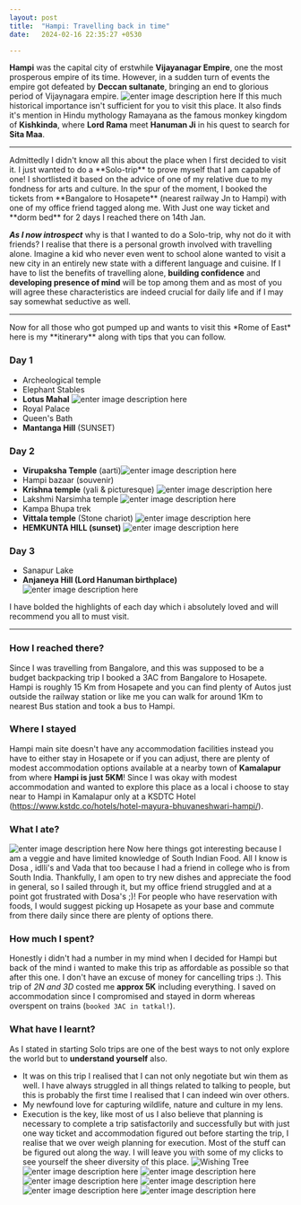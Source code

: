 ```yaml
---
layout: post
title:  "Hampi: Travelling back in time"
date:   2024-02-16 22:35:27 +0530

---
```



**Hampi** was the capital city of erstwhile **Vijayanagar Empire**, one the most prosperous empire of its time. However, in a sudden turn of events the empire got defeated by **Deccan sultanate**, bringing an end to glorious period of Vijaynagara empire.
![enter image description here](https://lh3.googleusercontent.com/pw/ABLVV86YuVsuW1epm1opprr4EONHd52XiBpOzN0QN2fDDjX8qUNVZbUZwrodOgi1HHHS1sU_EDci3bYK9EepjyYGwnDp32N6v4--_yIaNNFVv-KUmBvwXWIw4jh9F0RwVu9iplUEHFWzKW7xvelgve2P867rZ7miCjR9rsONC14TpxD-6PUIsrWmyuqjO2QUoseKPc9Hpk2-kMZ3DknMY3_ifAcboC1V2vLvzt_faEXA-mmOfm72IaV9DOFijI1ocvUYpctVARAfJPYarKocNcDP7KLxRxBqGX4w05rFSeG5Vn8m_hCfl7w67L7ywa0TQ1MAVjZIR-sfvDn2o49thS4k8DZnfU7dvzFnOmNwxMJViuRyzryD3VwEod0DQBGBc5bz1NXsIVtbahTagdpHCPQ4yNkCRXxZm2IEOd62Ili_8uHdP59iiuoZZgfPa11SXBf2-we3ax5PmMuI-K9BvfeV4YQesph5UiK__9bcQievZwTwkCII7FR-9pLGR2IR-krsgRXyBdorAfbusHySuO3TQ35gDajnJtwH4mCX6CutNhlcjBVpffetyf0UDlR4MRdtlCmkdb7Goo4Yd2T2baNmlsyjLE-EEdCHIr0qfwe3N4zV_fgOTWksYYbxRJynqxg7aBG3jNMs-eQFMUbtj2E-eVLxncjz71Vx_dwk3Fy6mt2AVEX_jXL6bF0o3_lm5dbZZda3-J-rrI9l-s-SPhqN4wIK7bpgF6ny5W5qdGlFilWGiFKs8Dlp7-7z1NJ_jO3ka0CAXpuMVW3DxUT9RCxpY8KgrcJYtcOyhbQvdCXB9NPPBU8psqFgYC8U28e4rudHHHDvq9g6l3Et3l3Ooc_jDk_aIQLVBEfSvtka9mmB7PvRkwsdWkC2cxco538A18GyZbP7Leo9_NOtTQF-Z1yOoN7kDwUgM_ngufwX3Ap0WumNuawjgO4AyHmseW4DxfTgbF1BDlbOB-HgTDOsfeAK6TWqSnuRIkaBvHViYTHlNRTVVqrGI_mAVEF6591VSqaw=w1920-h755-s-no?authuser=3)
 If this much historical importance isn't sufficient for you to visit this place.
It also finds it's mention in Hindu mythology Ramayana as the famous monkey kingdom of **Kishkinda**, where **Lord Rama** meet **Hanuman Ji** in his quest to search for **Sita Maa**.
<hr/>
Admittedly I didn't know all this about the place when I first decided to visit it. I just wanted to do a **Solo-trip** to prove myself that I am capable of one! I shortlisted it based on the advice of one of my relative due to my fondness for arts and culture. In the spur of the moment, I booked the tickets from **Bangalore to Hosapete** (nearest railway Jn to Hampi) with one of my office friend tagged along me. With Just one way ticket and **dorm bed** for 2 days I reached there on 14th Jan.

***As I now introspect*** why is that I wanted to do a Solo-trip, why not do it with friends? I realise that there is a personal growth involved with travelling alone. Imagine a kid who never even went to school alone wanted to visit a new city in an entirely new state with a different language and cuisine. If I have to list the benefits of travelling alone, **building confidence** and **developing presence of mind** will be top among them and as most of you will agree these characteristics are indeed crucial for daily life and if I may say somewhat seductive as well.
<hr/>
Now for all those who got pumped up and wants to visit this *Rome of East* here is my **itinerary** along with tips that you can follow.

### Day 1
 - Archeological temple
- Elephant Stables
- **Lotus Mahal** ![enter image description here](https://lh3.googleusercontent.com/pw/ABLVV84D1Xxn2DTRFWhJLLeNAPynozhcXwwIgBOCHrp4g5yWLpuczN76ke5fv24i8egPiR6p-6UoP1TA_CuthC0lLIpRvoN704uAdYrR7u071-2ekYJubr1t1i5b5FWkob7_XlNeOJlYlVfp69yPzUKqRQUmh6IsaAxqlgfFy3g6YEa2CdyasGRPkHSuKmxx_q6H5U_0dGaD83zq3T6h0QHyn95lZQC60N6QWxeZjPpMTlTk-chlR0iaWfjXjVYdiWG_LmiHmTOUjCWQlEkQuZycTqgicSvZM7FnksBAtaMB3ObcpBWN6_1UiQQl0Xpd3ML6j-FIjdxczC6cDc1OpttM0kJKqfFGOGgkVovro1dqnVHb9dC9sQUaQ3XuLB5pjnFQvwrh9EmqcjPWXZ0F07-V_SvTxHwUGqdwNf8LZSXaxB2qQr9vv2lOANjXRO4_7YduUjIDZPhWEJLtRZ_SMmHzR3BGJH8b0QL1fbMW-m9wT_0-dIL2Rezv_R-n5tbJVoVkM4FKsIzA4NcOsGFOjMClDBeajfgs-c9p15DxOZFE1e05cjmIM6pCe3jqMnMTsvWjRlhT4AEnh3U5yqtJhLwBHCzFA1WLgHBt98Fu-QJSNAKuOtag5TWcs0FtcNrrL9boWJ2WdTm2Gy_3q_vagPlWIcDwrRY-vsDAbPnwJIYko2Y8Bk3cBp5EBgoAUzgGh5iOMv43X_ebw-HV76Zd1I2H-OAkmmferjcP-79PvHAjwkm2qrgpA0saYysW5S_TAZ3ltnL1pn4PprEmiWqdoJUhXpuKcIWQ4rQmh6oyjgWPaO_uscVXCHQfQyd03gBh1DzaUSqJRx4IYaCeFS-0fR7-Xh0Qsor3nqQU7w79KrAVPjrHARuqUgG9XC5GZInrXM1ype3A-amLVPYDSuxpiaLOLddpcP1-0dLaW6Y_2U2BTcek9XoSt2VVE79UPoXy2rSlqc5pJwcbqINhk78QMRXf1jJtb6HjiWeSu7ymnTLejcr9DDJQj-FK7-DU-lorg6az=w1920-h448-s-no?authuser=3)
- Royal Palace
- Queen's Bath
- **Mantanga Hill** (SUNSET)

### Day 2
 - **Virupaksha Temple** (aarti)![enter image description here](https://lh3.googleusercontent.com/pw/ABLVV85BMnfJACRxtBCDy4v8NFBKJx8sNZQQi1URv6uE0aBu4QsF0oAmgRhDXvXvwMwr1WSnB-2gUKD5UzxW4AbTo_JGaqnUSOrP_wn-SLdqVRPPqG1RWYQYi9lsdxhGu2oV4661_w66Gr3RzB2aOPuoEhPyqEosCp0e8CZalc7NtnYQG_vxK8FdkCdj-NMzio3KL4wl6Gis_ODG68t2alSa7FPaAWtp0iSa4Qh92MubnmxD-SaoBdQAiO6yMwC_YPWpldQhyD7wIcIVpLGOmUSfipFIp4tUrx4jx_NuAyzDcTwwkh6NoTthfL97BiZBQ_wNvwcUPOjhEcinArnbkFBJ_LDZ_eRyC-ngqEqDrExuIA13ISDdpVyAQGsnMRdpq7UQH6OMIhOHQPMVAfSo17wnwudGVRLSw4u57XrWhlaQvh5m9uI6kwBtvX8Uv-NlRMyyGglJOfexWNiQWVuO4hEb405qmOWeym5ku-XAoedFHhQbnlaHACTFlbKErFFM_Vyzv2YgPSUn_zcTQL8VLpgic150zsT3kr8O3V7qifvixKYJGkkmTpsrFyB9C8rQs_KxD09FdC8VA8bCmIQvR0eKU7cjocdRPf0blL3qchoTLE-t3vROl0rIAspJ2TPTdvgX1yDG3qajOMDPSnjodYhyc6mNu0WQUgQMg80DGyFXu8njougOTmP55fYZJeH5AOBPyDdgtqMJNY8jURP-KrG2G5NeYO2xqS-62zSEJxpoemiPeXhm7RP4YaeH3b5C5KCmRdv2n59LgZQwrL2IFkB4p8czMvsB8lxzE6RgC_BwvxyS4XpaaUgoZUm-Sb23biHRITZfbBqwphQyv5yW7QEDi6sCxZxqWrMPFsn1DyI__vJM78bJ3kLdIUmWcIDCJF5j6bmUO7r8_h_St10uH3RLuwUdJuzYk8jeDljlNXX9zYOcNl2CQcJFC9MQqH55p051wYgb9WB-bC6Jy8BrlpRzvfQ_jcbjYrmCaI00VJvZlq95zgJMbE0lTyRO0WjKIwU=w711-h948-s-no?authuser=3)
- Hampi bazaar (souvenir)
- **Krishna temple** (yali & picturesque) ![enter image description here](https://lh3.googleusercontent.com/pw/ABLVV84xV3pE9u7nRXffGBHMjqtD7cSghDeWokBceYErlw-bOvy-anMbrzCt8_YGGI7gHthOc7vFRIqLps2bS-cNxOdINLIOJhHz7paSGnN1fFTTzqKWeLEdO3Z2WmYIDrVev-B1yfvvR5u7_uTlDOq7AwH4BG4crmTABXD6KO3kZrKO0mqHhvXNyGZXw7jH4DsfGauhTi7cC_oEg4kqykndO5W72IRBos13tO4HYQcgB6P-VcIItiqyPr2N7bAIq_aXUpCYKCZ981vwqeq0zcqRxRoFLjZDAxQcTcd1ucbWRIlmHdfrZwpQ-ZSPSQPovtr7HXvg1MmtsktXngEtXbxABG9LeOiy0JZqk1keV8b6sPwBa_VmjsJCJrnwI-6iZNeCgZu4EB5vBSs_4da0SWqW5tVlWq8GhEe3kf4RO-zd8bF43726K16s7f25aDixFv9c0wXTb6lFr39lh8FK-E-Pk4eNKAt5TKC-HG9xrOElrUfGIpoGMS9SzlvPqnMdOohIP6mllmscOwSZ2vtIFgxvmdRiKcedZLqBC45ZUPVMwwcF2E9YiTPWTRxdVeuXuDl-lr0yE7vc65Wg0UgRBNcVJLBXE7M_MjtYC26tk4i2dRI2DAndNNzY6nMzSIXuRToV03DU8MQqdRK2ibGcnFg8DSmscgzfGG8K_7AIHFvkjGLIgaBYSk03YRKQzZNe8VAEPm4YyBlSxfO_s9ee2SylqJ1iexl6TPUTAjfYWMzwJQVFJK6qy2qPwrehNCiR7dz4vB4zFYO1ByD-Di309DYp5pvGHKv36SZ_wN09IUI817L0hZQXNOZ93AYJ8YSHMD4Ea1ml8qrj3f58GQbLdF4zpgvCVGpByupkg6RjYMW7Yw2guS6kswiPNSNdZgE01XR-kBWBSJ_-tHs2-FJtGDhSVW4GMCVwxU354NYGBVeLvRwYc7l2iWqTmj5MpUft4T_A5J43VLDDirr15DOkPIQNKWiW8K1XwWVDCXaodPelMIcKaGHPp8-UsfN-RQUPzqc=w711-h948-s-no?authuser=3)
- Lakshmi Narsimha temple ![enter image description here](https://lh3.googleusercontent.com/pw/ABLVV84S4tBaGCj5mXD0qTlfRVrgd7wLO0FQJpLMgWncZc4nyPhR73ca_6jZe5um5gxSTDOL9tIgB5e8loois_kD-p7lUTi9TnXmx2MKrHZKAZmtpNlzMKU_hMaztPDDN07Iem4MdENJACEC2ONaeZRiVbGkrZPD2o7DU2UQjU18WLtKh21o9rmtmtu5RCKxQLWIxs4yzhF9j_u4M_nDC-B_SfoTDQ4z8ohYEuY0ZnUvYGteVz39GG71xh8a7A_AlvWJP3Y7bwvPswouC3DGQZhuL-ooks77-rxS9h_gllYK0zwQI4cBGbCDkZqntELqy7Wqk5T4el0KJcCzvqjC2aqaxdDJUzQRdhtTUpdj5B0_GvRgrPmOVsXHxhHOdOf53Fw8J9DZb2Jx4IHauZOLO_TkPCciCh4vHhcZyU6rjKakgXyT5xJo3VzHQ7X--dJEAwg2TKbsnxe2z9yOMViyOt31tIhuEgr0nxf8MvHs60v9AKIwtq9ots8k9Iqsl50HAIGczN1HvSoCY9UwURmn13uy42onTtzJAqYFWYhzIxC2osc5Fvt13hDImrgTh4OCoAfxo0jLdpi2fm3LiDIRqS_34vwYFxUdvTK67UnN2Gqzwo-xe5IJnBlrCEyn5KSjNGu8mNt_111DPwIENVLUY3UfC0tirqJC1myfYauu1XYIKeXFTA7SobWf0Nux4_i5Hw4zl8_rED1Vphjgg9QwWA3MYyluvyzBGVU7H8ltaFCP-KQM9zWxUuc_ZQvsg3U3y_oCLfpdISDxKEbVy1pS5yA1p25nmtJSsPfPXyJKBVjfjKFbWnowvIfvVzBMGTstaoii34QP2IWz6YW3QD9Y6iCQ6dYZgK38BJI4NuRDd07tHTaV6RBnvIphJl_JdQPAkMnlnDJI5kGJ9XomN7ncranGOVXQuyKw77wCvTzwOpM1N8zBpqDfwLsBW3-XhjMbuU0ppwjJ9oga024y8EJmDpZulZmpuYCtlCq3TnJsYQ-LENdPCr0Dwz5sp28e5Iqkng-b=w905-h948-s-no?authuser=3)
- Kampa Bhupa trek
- **Vittala temple** (Stone chariot) ![enter image description here](https://lh3.googleusercontent.com/pw/ABLVV84IPfMK2klPhQtUthxxxYmnHnBVp6mfQxxmPGJnT-xvb63M0UNxgbEcuVncdrYSF74aUq4O3N0mYpIlwP6itan3LfAYKaO8c2MRQ3OraEva75KXw5pNDTHTMlyTkxk-cbkHPXpeT-yeAzMWaCHpvujYA350KuZKiirLh4y9me4Nyz9HI853DG5_tIp54znskkUMLofj556pMeSXXimFDW28N8EmzEoOQJREJzUdHSUX_-QI52Xy3XwxpZzIzYb3w-LVquZSfUkv4hdSmaESWbHPlYvdeJuaFJX4jw5k_lh8T1YlImE6DO2QanZE3tr3ExS2SmAQWDW9KSjK_gzdHflCmB5wx37WzBg94P1dSz-vr2PAJmd6reKmQv94utFo5OVdNW5CzMY7E-AgoDJ262KBsPrKS2U2DkuSxQeGdt_pwCbqikFiNByOCfiZqLSuQYSYbuldx0vfT2FC653508WgYAIqu5PeZ1_oRG2REttI0_vTpxAlQziq3Zlq2APRC7crJYNWlwl31zuR7vdB_Q3az0jri-Vt2mHjJF1DjNegT0qDVvqAl99aGqWTe2fMYhUPrYiC6koMI0MzPLDVluMsvXnqtGsaqe2ySx9ERlMMmyB7HkE0QmDh0av36VdK0ugedGvdFctyNeISgGFKHZLfGL5yab8aVZ0f2UIS2PU6RKEKwo6ZspzX-xmUTeOKz0mPoG0Nm69FgTb37C_5VKX4Mz7s-BsCiFK5I4WCp13V29vxsErS1emUxTrRDttLasRh1OVYuBEQjUb3Rfbe6rrP9PN-AJDemfQO8E8KuXtA6pnGvUvwc44XTKhhsmG8dpwjyymjaTPk5AMnVIuYOuVDpaxPF9kBwveu20yVJv8ITLrZY3GYsmkOInGEIZXvUCQ0a-dCIKO-rtwfWTQaDpyGnHDDfPD0ieRzBlZvv7k_S7jNdLMCBSw_RWlepyjU7cTJEcIA6i5MZA4L0KLBNDAOzJQkps90z3NeBmQYRIDsRly8sjZ4fpMDTWyHNBof=w1264-h948-s-no?authuser=3)
- **HEMKUNTA HILL (sunset)**
![enter image description here](https://lh3.googleusercontent.com/pw/ABLVV84y8WVumcXOxIqvIn8xVmELN5rkz3-bImvN44YEXCcmVV2oR26cn43x3Vr_KUQeyNS_NhDT6Ut1yaYXaqNqrI7_T4f157r14G2YGHACf9R0GVzSGxgIWWMwNzZpALf1-Wyc0f9m2auoYlosLvBM54u8XhvBH2gKFHEFHakA0yYQECsRocwNRnFENQxaQwayqiZ3KK45lNw6S1uuHdi0pSH1yGlrPx6XfxM5srzubroKsPG2UhxwKnfhCncRGDb0w6Ze2wHbYg58oloXdgjsn74oh2ZguA-qhjibIbWJpkSo0vIwzzssKopGmtNNv-xIv3W0-aX5kPOCC7r5-Y78pXb_-2tQrLPYvcvOXkPwG3-6VyhLIQQrwRtjmtpk123DHDQkSMsIPrVDLmVEc_Vn2nI5sqtAnhI6up9HQ_4ddAuzLua8wKaLqo3KAh12yBW4VCux6r02y47n5gqhNQBoARuoTEJ-o4e4Iv6v21i6NQY2f9RvP7Fburu-Wc9AiQyI2qqF3aO3fsP2g2aHr_AtU1_QmeJeakagkO6CvPYp_XfIjrfpvmVvJ0cUxQ_NWJ-XMboJMXH_GFP0uLQf8IyroMD7kt6RnuWfJFe4AE4AyWEhc0QF4sHBvc5_lMDeUowC5mvDtnl0x0-S5_33wyP7oSq3mKky8W6rjquumVTzVGq4nRamyDgByKeUlem7FTvqtPsrf3VFiPdUvY_7RVMDCy8UjN1AjpCVVwqGKyo8ZkKBgVYpmgxzicsbB-twlinBNacYWpqXnt43DyUZz88LOD_Lt6CAvJjgH2gcMNzXHAPPm36UPHLa_dp8ZUEMfVZqz0luIENlD-LA28t9M87m9whpHQQGdXoC0-G1ePV__GiehloH3eG1vJ4LsvCMcR3rVc_cPTYtRDetalLC8XyKKBHLOca9fWN-b0ivpk6VzDUMdL-cNmeiCuCmL7Q0ZO-2iBZUJ80mlrGCKQurAMPTjX-nEraybwUGhtaOYW-_o6UiAY2MIUFIokKTvy4sbaU=w1264-h948-s-no?authuser=3)

### Day 3

 - Sanapur Lake
- **Anjaneya Hill (Lord Hanuman birthplace)**
![enter image description here](https://lh3.googleusercontent.com/pw/ABLVV86Z6sPewjOTa75VXVF4W5Shmuqo1UF_mMcEaWIWrtkS8PHeXT6ZOZaYDmatAP7-08APR2C_Qthm8rll10-XybRV6S3cwBA9HcQ9xLfa6u9hUIpL_pZy57CjPIGL-yW6dhzEAawkRhsvohB6xwqUw6GNJWqfbShVmvDD1P-o8nRGGtBus5edxX-0jR_fkeYT37vUbjlvWLpxSlvfXN9s5ZVNJcjEdwafCpxDZ5OAaOl2p7RAE-RKJlwJXWREgYzrRgOARIoUG08I_tAgSjHTZbPhhmDAUAcaDArp0Ump1w7ESBYrqFaBeGJHx9F5Gqb_f-q6Gno-fAVetvUkgYqqlQJDpTiGB8PcUY4JvChvqc9_Drje0Ib2Bg2p5b-tCmxftD_-qe_L-g4tSe8TCiYJ5CXuDhXW2dQb49d-2aBUGnnCXFMWLDVC8cGDoZv1QT77DFBxF0idbDc6VHNbhgdRUigghiENLt1cQozq6W87xo-MmlhSKlA_WMPim4e9ec91m7acEeMnibDTMxiI87VCEJ2v59GvAf8d3U0EmDbxIn5ghr0LGFI5cXwbxukIYnsuK89T-mMZbk5VB8z9N9yig0a-pILTtPxsBckqPYWWbnljiNsmYMdOtCEbHpzvhDUD-1I_BUOkr_GuPf_UWryzDPT17rPPxNL2MoA9mVgAObSRP6tu2K6OIlRFVGIAZFf98ynHIsE4mO1QRW9ju1a0iHdyIxoL6zgfKLcdmTjtdgjJ81AXWBp198GTVOsQBQFAembIKfwld8nYFZRR6fOBQz8R6fb0MEEweBgOb8oQAvuzEihIrfcqifYcmHeCzqyM2xhrAHGT_M2ovslNG13r42FxytUigaC2NTmXITcl7OpEUUM_8RLDDzEpSGOdh5CbiEOGyrLd9t44OGZ-6g9KUeU_jvQwtTWZ0RZEg7yUHGPNDnTGeMCHtus1xTLAqdKLsCa5nUBR89uGwyQdIncheUcVym5R-KfZy4w9jcK570mNYcMAzo61WLQyfzOFUAE=w711-h948-s-no?authuser=3)

I have bolded the highlights of each day which i absolutely loved and will recommend you all to must visit.
<hr/>

### How  I reached there?
Since I was travelling from Bangalore, and this was supposed to be a budget backpacking trip I booked a 3AC from Bangalore to Hosapete. Hampi is roughly 15 Km from Hosapete and you can find plenty of Autos just outside the railway station  or like me you can walk for around 1Km to nearest Bus station and took a bus to Hampi.
### Where I stayed
Hampi main site doesn't have any accommodation facilities instead you have to either stay in Hosapete or if you can adjust, there are plenty of modest accommodation options available at a nearby town of **Kamalapur** from where **Hampi is just 5KM**!
Since I was okay with modest accommodation and wanted to explore this place as a local i choose to stay near to Hampi in Kamalapur only at a KSDTC Hotel (https://www.kstdc.co/hotels/hotel-mayura-bhuvaneshwari-hampi/).
### What I ate?
![enter image description here](https://lh3.googleusercontent.com/pw/ABLVV86dVca_MOC9Y7fXpWLKxp1sKlRz_L0p_JvfYksT74z-6VtKmK7-SboZx-w4KB07yzabyfjgnXPpKN28BsprEXszUy5-46LzWK7g77H32kBoCvHYsdRV2biO4dpkoG0j3t91dUV_CYEYOz7tMMmERF106RGK9RiUzHo9Ypt3QmfbnY1-Q_L5b8X16G6LYRhqplEgT9DSFSgKaO7D-mCebbLZvfsfWBPd6nDsxNfTqJmmhcv3JUwn9CN8CQjdsqiTGb5lTuFfplJtZ__yAAIQIfI_h9LHGcRFJRAZf9xE7ieeqXclS4lQwUFQr0BFWRcWKBcuzrM2ExDDOJH4gsC7FPT4M8NIh96PQmHh46qmlsDykXm0GTXmEyP5IslgiRafZ0ia5hQpf9Kdg7xCGAjRpdNc7LDuh-QftEoTqCqdcqOM-xX2xlEDGrFzOz8jezXzVLwkWf1eGYvtJLF50gvXe9XxIpaml0ZpKAeMARw9Za3Jzxx3iN4WdDU6V86Xm2OXNzupKnFski8SNqEyHqchngqpmOktAACA8remNihE_-iPEKd0ZlOWlmmm2aWB8lvouo5V8Cragxr6GysBMYLTEEYL8CyipPXaNcwxF5jplm6UZ2-oYCyTZJmH5FBiLvu6HhVy-CVyhEiikUz2ORY7ATorEa8d4B_LB-Jv8dJZDrImi5X97iyHK5Fl7RPkRSJqw_uYcB5usPiItY53-6KbqfNn940xGjtAMxxp7MxK8vF5IYX_4gY4McxEmYWnL8iCSwDUxy749x55EcUwwYG4SILOuh1fOAWGPbJffXnLq8ApEvfKj3o475Qf9CkeDc2To97wGQlBMHtFQw9-ontWMyptu8hdqYBj2OkYTp2sZp51Hhf_u24p4D4tIkN_kleRNqb75Vlv9ND5Dg4fC9FbABYCW-j8kCSW3F45s5dQTZU-mhmg7kr417790iJBSqeJnaiwxzCAJ_aSd8JeQczC0zHfcazu6UozFOktWXN3Hkgq94UYv1j3gTEO02UWUQY=w1235-h948-s-no?authuser=3)
Now here things got interesting because I am a veggie and have limited knowledge of South Indian Food. All I know is Dosa , idlli's and Vada that too because I had a friend in college who is from South India. Thankfully, I am open to try new dishes and appreciate the food in general, so I sailed through it, but my office friend struggled and at a point got frustrated with Dosa's ;)! For people who have reservation with foods, I would suggest picking up Hosapete as your base and commute from there daily since there are plenty of options there.
### How much I spent?
Honestly i didn't had a number in my mind when I decided for Hampi but back of the mind i wanted to make this trip as affordable as possible so that after this one. I don't have an excuse of money for cancelling trips :).
This trip of *2N and 3D* costed me **approx 5K** including everything.
I saved on accommodation since I compromised and stayed in dorm whereas overspent on trains (``booked 3AC in tatkal!``).

### What have I learnt?
As I stated in starting Solo trips are one of the best ways to not only explore the world but to **understand yourself** also. 
- It was on this trip I realised that I can not only negotiate but win them as well. I have always struggled in all things related to talking to people, but this is probably the first time I realised that I can indeed win over others.
- My newfound love for capturing wildlife, nature and culture in my lens.
- Execution is the key, like most of us I also believe that planning is necessary to complete a trip satisfactorily and successfully but with just one way ticket and accommodation figured out before starting the trip, I realise that we over weigh planning for execution. Most of the stuff can be figured out along the way.
I will leave you with some of my clicks to see yourself the sheer diversity of this place.
![Wishing Tree](https://lh3.googleusercontent.com/pw/ABLVV84x-eru8S9yGwsf5ZrIqsBfkGEN833shpVES0tKobrDFZsNEfScp8R-32eI68Lf6gtzyyfvI2zuj1fKKFrohQgesDuWoIKAbVHxYu6JS8wobHJKkRzL7GuZo3hrglHSGFtbltqdS-RmagNya5A6hvp7Dz8qwQT9TAY4pv-kg-P4t3td1JUbG-_SRTr6zK4jULztDGGtASZF0O4NnkkRPxbANryVCdlHHPDjD1KRXkuQ567FxeyhcqxUddlzAutpmUcaLV_ivdsp8BNUyJlar8UELo6sb5HYlZ1rPbgPN0sF1rkIRkxJ4AAjEPCSgUmuB4rcwCuy8IMqZb3euhSykZCwtxkQnr1WLc3EOgVUSmwXwpflVnIjlrqFzMliFxBka44auhQkVmzwh4Zai7_GyWGfdu-3GHHiwQSK0ZBDpUm9QsBqsir4-WRg0oz0eIOgpUKaQ2IH4XaS9NzjaObyP9t3RiEODS8HHO7BqOIHgAnWtQLqrIEJGbW5jhBjkxg91iM0BAGfFjQyszIpcMsRFTTF57AbgzPxowUZ2FFTHujfO8bnfqfTVohR5Ki6y5IVxPF3fSO32w6v7bOQSTq_nZK_-lKCnCn2vExMJe3igiTO27GVgkbEr3qsB8YrN_3vkk2QVcO5vp7EFl6OwsokJq5CQiR9pq4Gxr_x9GlbSl8scGVKY5rROiH4Xd6arh28xLpy0X-8UeJWTVPJ52SoK1Wt-xWw3K1rRCrHZ5ikY_4SSoJsq5G2A-X_9kWLQI2G6y-tDAhlB9rmOGrBv4OdCGsjj-btD5kpCxbnUBvPAmvlQZ-Skhb_9yg9ehnWtqLe0YwOcAp0Eu1vMCdjg2w8aqqNFCjm9LNQdhkMvDufKcoYmy07jBaAaZqv3BCZgFJb1WHTfIxz1l6VW4c79qi1zyWwW0QHRSJKidex9DKLgPogdW-vOffPbKc0Q7YpErZh-oA-tZrJamWLPT-5ny-epeLl_xi3z3eLlBVhBdvOfSF6mNI40Tvti2UzCgPcTXw=w711-h948-s-no?authuser=3)
![enter image description here](https://lh3.googleusercontent.com/pw/ABLVV87TfPe2lkjTblU126ghs7OJFn7J_sFsrGLhhd52hdfSvKgze0lUamWC0FZurgrpfA-duSl3V3eoh-u-LOWZdfi-sWz-nCrAtmugeUg8p5dSWalT3N55JdO7pZf735YJzUa17UbVM3feEocxzVhbeZ8CYH1sq2dVh02AUWjWwNoMQ9ub7_yqsRwS8w9iUhs0eknuSNYGXdMXGEJpJ_Z2A82ofWtuaJDM1wdPWdFqVUrIe_GEGwE2_7Lc0dypNQooBeLXYa4uOb-p15zokNRIeTCsyjRK1imGlFYcqxS7-eFkKss1mrYasnxzzP2k1A3-vaGa1fudrm0knxbaMQfFNZmhYJi1iLth9oQI33dBZz0DZQlR_qJnLwHnQaQQqFhVwsq-Xkk7Wx-rba6NIfPAuduUPy1EVhl2_2vPmvbHA7R5BOofpjjBL53WuV1DDQYGmxdCsAGwP6vlZCKw-A6bxh1umiALQtV6De9ZacUhwwZ3kWriGvEs-hN9f-0sPYsHvvLP_tdtMD3pErmDdcdjg86jz79zS774ILfW0F4JxXybKZt9McdyIxYGQA4wrIpuiLUP1ru4W9eLC60EOjyUF0HbsOLS1eJGYXN-Ho2ImmI8HesIDAvEj_UtaedfcQUfDIuaBpJ7qqRYrSbj8hqt14Mo72MDCy7A5ybq_nJq_TjSivCy_iqYqNQ5mBMad7YqkloiQ3DOF_xnY0cK9r63cO0gdUnfDdxjHotpzRNXRUj95ISAZdWq3IyWNoTdsuXZxj5NL5gTrEiNBkQmZv4caH8Cp_M461DiCrrSwqY47xWdXenyeq3RCb6KBm3L19WxOQP2kgKPp2-wehDF-1wS3N_Zem73oEYpU5CfgmpHQZ7VPUjByCtoCGt3Izbhj-0JlmuoGxku4scY5MM8d-SHovGhU0JDmVt8gmqd5wrEpDdw2yY5jbN5RsSHm5oWy_mVn5rjrlDI2UJq3rYEKawW3W2dXVB7M33q6yFRutmHuJNUuJ0FYkFszrwTiQwmgMQ=w1264-h948-s-no?authuser=3)
![enter image description here](https://lh3.googleusercontent.com/pw/ABLVV85fsQBdUfl2mljFOuBXsT_3aKzbW7qzEcSKKfKDEvNrVlluRlm4J_tACqz4BQmYChcK5sqPYSqhLw01gPlXrzS36g4M48PVRtoiSnbhvD9H5GLRgjsLrcplLJpNxnuCbXGIRksz5ShtcwCh6ZiqaRnMPr7aUvcLVc-cmKIG_azjYXYCjA-GGkltvc2V-v3ZTcqlAXTlCf8AwQbS41sGRZcRLFycTnjq7hJIAGBTwo5uU0NElV8JNj2QOv8ocxshU92eUES9sEu6YgFNcVhf97bdaCdRGab_2Od6TJzS-OXs5DMrqKkBwFkyR5q1m8g3pW7gj3spj2Q5YRSFIZQPUfcqJiUluK0n19O7Cz4jcHiUZmvmbjxwafXn4LIHLlecgCLtxWPMJ0IFo49RhkSdUNDxltr-QyGsRHbioUO8Yzmh-F6AAFhuLF43Zck3da35N9F6NF6tvki-iNWVKYK2JiXi0Fzfttuw3l3EgMtdK6neqtpGKu3Yp3w8dufhuHypiBXCl_JhXK4tERFGmf0Ggs6SqK1DptKPdRqpFw3TPJ2ejCfcQ3Dk6zY88oKMRn42osMcshHyIg_mQK-J93d-XUfmEPcx2jiOHEosZQv20ctNKEKh2dJQZPdTHl6VOns-5Y38EdCvmJqvEaRXtwX_mhVjn4oHxY86kjj2lt5tHqeL83MbM87h3W4MDKKT3RwGGhMGX3rt3J3cdgdbvUzB1wO1xSMCTC3gkkKBFPO-IoKHHRmkyPALxRVNpGKTAk1J3kKX6WqNVGBzzICRtzL27e4FbyEWEO0rWkuqLbGg7q7MLuXxnvFH5BQigQAxPuvLrLgDxt8RfMG8sjS9z_fWZY1i2gVlqTuP7FK_rux_24iWLUbMI6imN1mHFYKp1xY7APONasZnSntTQhGU2EdDUCp2HdidcMhzTEgIVGjZagQkCYC3LKCtlY5MAKcbZeXWxCQSHhodv9VPp2Ar4NUhNeT67Cclu8qEnKg3BtwHhUyEDQ3KIxn2MK9tFa1BJ94=w1264-h948-s-no?authuser=3)
![enter image description here](https://lh3.googleusercontent.com/pw/ABLVV84nUOSx9aFI5HTb9IFVZpuD4i8wrYmkLeEng6ufFbvNs49k5iAy3HPoYFcSe4Oo4gvEm385xm1r93766A2FBmhPZI9fGQenGHxmzCfinnZKbBM7N_t1S0vNvzkOugsb0Z6VIJvPLKPcW8zNg-t3lPdRrWM4wzL5eITP_MVn7LP14ZuUoAra9-tUV1G39fzwBdpNgCdEr6NNJhpzxlIL7nYIGR1H6o3JdNp84zclK216DIZJY7zfgFt92nvn5DrhOMKmqyFz1Y9YIerFi62LVDjaHH85cnwYAIuwdZoOVmf87gpvKOnApFTuLrcCRzo5BAGv8NYwDVQbteRoSbrHYFZml4kCYEC0JB_nzUrEPlPkGVxHHzfnoHRFtn9UExqLj6aKxehUtOkt_EDbVdxclaDPTbRt_jfsulTrPeSuW9XPdKRK4RIWmo2DRhbV0-SFJqLJqrc78RPsv2bNUJfvgs4yP7oYrRD5g4VDn7vtAPf7qiwLnGGH4QIBZzCPU8GS1UOZoAqeGurltznntZV6JsXd8KNQndDX2P8l57kEiGLIedxcWrW_qKKSAAAqF5R3u4RVR-iap2lvuCAlpsntDjR23QT-tYYfylCARpwvrNjYnzVIDOlvzQ6dh_nHMwYRYDactSuo4iTkFjIccBTyD2WhPtFCPfcZ8xCm16QWtclEawakwqdQoEbkkS-CKKIb0MQ3NCkObnawt_KWwhd4EuRsrvyTl70n2Vsb5of9qsMwo2LtQz_DunMRUbRCAg96-l6qGyzd-Tarj2al_lAUiA_--xdjbxfei_r_vch9_iLw0jssXTDcFiAAdtIy8Ivt6Hoxdp6N-AQBzJFkUn9QtENJEsIEpGFla7t9vDz3N_0yzfp80hmlqg_9H6VPlimmD_hwMVVkvimPtgmbzAaHZkOzJTRY899FHliVgkAyH3DCVq0jtmKOuwjuu8d2oKp9rdD4ffgGzzWVslas9IEtzVO9F5IsajMFGkgFu5ndnztNDiwUt5fBc8asQg2ODdk=w401-h301-no?authuser=3)
![enter image description here](https://lh3.googleusercontent.com/pw/ABLVV84aPac9hg6kLtwiQMjefMkVCmvi1EJlsDXZRgGqDYs6rlUlmRmT7dgGfiwZ57UxMDozr2x68JlJdV1NehL375G_CDEb9GDPKRTxp0fNttBa_1yob4C993tcwkXmXQzyAWvNoORTv8268t4vcLUkhPDgLvqmqQV1mk7vBlaflkBk35xUY5nyIGPmiafh5yw71YDtOjbndU8M_Ar1yjyY4WhG3oBF9ZdBbxWAxlj-00Ppw9qMmLuXeuUNb_JnK-ZRaliybmKIUvsooyzutNFp3NsAnCg-RzovGvJHxsSabxHstv8xSZSqcmoLkbNmCxt7EZZxheFkHRLWehleHuPKM4Kk0Q3xg9SW7LJi5rPmpf3Oaecv8N8yBdFINKAMX0pU8xjBfh6S0MO1FyA_BPFYA5gN0yH0vCbGdtUF9qIpMbmRAuWwwP5zEks26doKBq-v2_j1dxG1otYMdb79ickBWI27JNU81Qhinq96MJRHFjDz8nxwBobv4Y5BxJDc0FEzY_DWuM4jHOmW31j-9Fpzyy5tgJPhBNqzO6n37e6_e0g7B6BpObRkvSzhk5d3rkbX9Kp9cx1rc66T-jgjYg9_ZCNhHxiAEzn_fhKSj4teILeFMu28LxTEIC-R0PGhnOys2vOew93cojRicSVO3ESnkEJy41ZLt0BtvEfpEKrH5oNpxDIZFPLv3W-jOQPTrHqM8ogSiqjOvPM562538rCbl7aLK372woKd3TUOp6l_hWHxVkxBKgZeiLRzBLGpKo35c2F6eKtjlWsSBnVytQgje8SKVLT-6NPXfWpUaItckQoUsvdC-s4fx4i8Bk3dj0nQ-ULTOjxTDy8JXaid6r4uXz4KEKt8r-WRaBri0p6BrZBX73FjjN6pfY7UF4bX71xnhYI0NOkTgJ8vyrd5NwRK8ap8lgwu9Icx_bzDbtGsCP0zWfEzQWURNmAxuirwCfF2lriKP754ZP_ePHf1qeltZr3kjfGjnllveVWGvlxkrfSxsRqbfKPOZUwesi4-EfA=w1264-h948-s-no?authuser=3)
![enter image description here](https://lh3.googleusercontent.com/pw/ABLVV85lYhaBfcmDmIEqw7O8oGzNO-OImdlYYf7LBE8or-uBLnKnmOfyFuuFkF1B6Hx8wm3z3a3MtyQyuEJ7DBJgTro4d_zUrQLIhsD28DS_6FjRl3sVGB8wHmE7uC65mqMmuIspPiMWMWF1jsroMGiwri6Wn6pkbRkmMeEPz7aVZQzEe-nTss_pQigfCZv1rXYISOY09rJfk0CCTQ3VcMaqW_FB_8ULKEgw2eAxQ73anoFevVy96fxFQherbMsXm8eD1TMTeuqIBKdizomRs9PVtnzJxoOgvPuTo9qQjhMTYv3H3VhhepZU9V4kmE_CjrNkBV0JGlUhCBAbnk3Y2CZcpkq0tB88Q6_TeqCgOr9lQNdTyRYRr4DTOpJQZEJhoufHKmUQ6DdUf0-ff6d6cQKE12I58EaZyKyjqFLabJG8wYPlTPC-5pS1v_hZBNLxDFlM7ye359tBUz_k2BYKS3oarI8jPRc2trAsAP7psJG6KsNwgq5Rj-n5f-VCrMLOyJbhN_XRJDIgcH5zXzrmYGOYmyWSiOhQd73f7ON-f3t7Lh_kkyXpEOPE8O6YlYU32xGFuziPmEr6WNMyM8pRRcZyin-encTfDrGmzL863Pjn-Hg1X5zUy14I_LLHOyHR86grPM_sE8yCzHRBZZixVDvXB5wPtbLqXy11VZ_dZLskQAK9vdwoVpv3fMlGRTaKjJ5V86nsX3viw6URfWkQ4VoEt4bQAZruLGBoA_LHxXwLORVPUazJu7a0FyndMIBHZsHm8pe1M0GyERW04rCi4bJp5N9vU_a3wWXW1UFH0RlUZE1guCy_NEM1OWx_U1lkPPudp4477c4NqaH8GaMhT5XldTYANXWdQGtAW68igB3L9ayIW-gDnht7T5XM2IeSnTrbkqYQmnO77i59erI0xVO0eKl7uFpPDP6sbKFLmg-XdjsYL34c8NK0H4emuwr04JkPOJFcLUqNVvO9GUW5akcK-1xQ_ROL5YArIOIeMJmsge1X2X2DbrvGkIIymjKHDDjC=w711-h948-s-no?authuser=3)
![enter image description here](https://lh3.googleusercontent.com/pw/ABLVV86aQV2md_mTuuGQiN0eCApDHYcE9RHGVk3KVz7DMOWhfEOyxVO9KeqQbIo1Aq1o_YxJ3wSgkfUZLzjs51VbLNyXGBLZzF7Sv6P2zfR7O0eK3MDD81Mtbvk_Y6OZGQV7NXSQ1NXuCJ1A7JjkS9TEsElzvtLOFn6xToBoNuNVa7QNUv0qNDPbNhYrZTYU-P6iAWZb6AEmHm28HRRKJ5oq27caK7Jm4_mHJASh6DA7sVBFhqzNdEx_5uVeCGcn3DEM6pwMyar-om_3SttGB3CqUnsAnmb4vX65eJXFAAuxa-tQPSLo1dlvcYP4W_WtC4pixSM1wxD9IL2sPXHt0Cv3d6CGWG55VI2e801YZMLncKIcgBj9aDhjgCyqg9tYgenYLrg7xLM_u0xR29vjQGD2VLO7rMTR98kEofHWgM8AcgzYbXU2CixrcFG7G0LTXa_R4H7GAmF1lK_lkXKQmn7cJa2L1h0KgeRpP6db_4QA6aSyU-94wwRhUjGd8o2CecDlGAmlhkpmNUJxXxO0NCu1bzZwIorUU6aFcQpRejYmTi1xDcBnDxcifcHkM5JGS2Q0ZU2cwKl34aWLu-tfmCJSJV6V6TZADeiyZWolu54SpYeN1lQ4Qe5MA5cb1ktRHIibntGiKuXnFOhgoA6pIjoqWWOet4WjloQXwsg0mVKFAR1qBwUIUyftjjMxT5jVLOuA0nSpoVMMxp8cPO1yCIalApZ3eRMocyrcuMRVc0YGHhy5dijKaRK5zlojgWE6_RQH527HwP28yM68rl6597ku7XxyQXqaECI5RdHGoGX61mwJzDcERrqjuAKeN0aPL9kNK94GtTe_bPyRK5GL1LOiAvfD0SBDzm0kDBCRU0v3YTSVRxWTA5x0j6YbBkHf6Jw2dGjzq7ehnaaMG25LOJVvs6iljUsrjA9eK31U9rXv0gSojwcL6dkJGwzlze8tDvH2DDcikinIx57Kky91oLuGU8urIEY9Zr6WDnBvOu1zseJUnKGImj6rC2s63fr5t_ey=w1264-h948-s-no?authuser=3)
<!--stackedit_data:
eyJoaXN0b3J5IjpbMTc5MzA2MDc3Niw2NjY4ODc5NDksMjYyMD
UzNjI4LC03NTIzMzc4NjgsLTQwMTgzODgyNiwxNDg0MTM1MDUz
LDk4ODQ1ODc1MywtMjU5NDcyMTIzLC04MjgxNzkzNzIsOTM4MD
EzNTM3LDkzODAxMzUzNywtMTQzNDI0NjIzMSw2MjY1MzcwMzEs
LTUzMzk2Mjg2MywtOTY2NDk4MjMzLDEyODgwNjM2OSw2OTkxNT
A5OTgsNTg1MzU4Nzk0LC0yMTI1MTIwOTI2LC00OTQ4NDUwODld
fQ==
-->